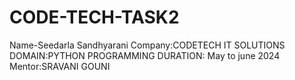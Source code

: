 # CODE-TECH-TASK2
Name-Seedarla Sandhyarani
Company:CODETECH IT SOLUTIONS
DOMAIN:PYTHON PROGRAMMING
DURATION: May to june 2024
Mentor:SRAVANI GOUNI
